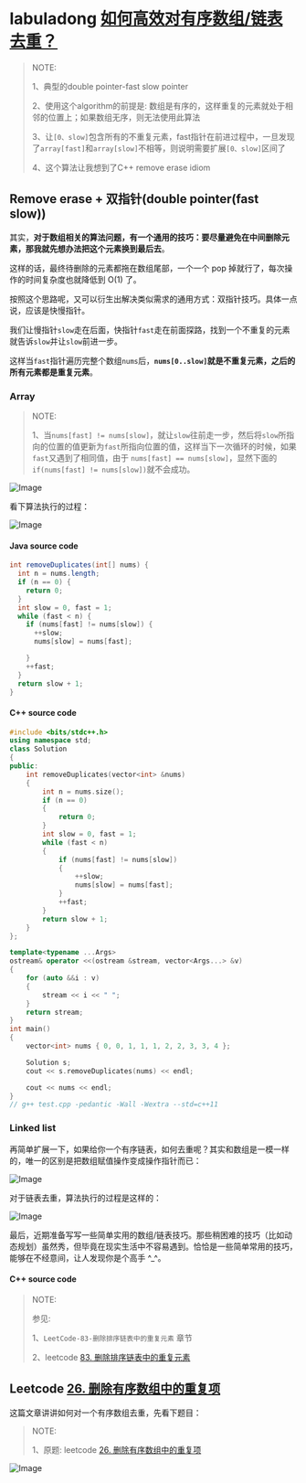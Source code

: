 # labuladong [如何高效对有序数组/链表去重？](https://mp.weixin.qq.com/s/6Eb7gKqNqXH9B0hSZvMs5A)

> NOTE: 
>
> 1、典型的double pointer-fast slow pointer
>
> 2、使用这个algorithm的前提是: 数组是有序的，这样重复的元素就处于相邻的位置上；如果数组无序，则无法使用此算法
>
> 3、让`[0、slow]`包含所有的不重复元素，fast指针在前进过程中，一旦发现了`array[fast]`和`array[slow]`不相等，则说明需要扩展`[0、slow]`区间了
>
> 4、这个算法让我想到了C++ remove erase idiom





## Remove erase + 双指针(double pointer(fast slow))

其实，**对于数组相关的算法问题，有一个通用的技巧：要尽量避免在中间删除元素，那我就先想办法把这个元素换到最后去**。

这样的话，最终待删除的元素都拖在数组尾部，一个一个 pop 掉就行了，每次操作的时间复杂度也就降低到 O(1) 了。

按照这个思路呢，又可以衍生出解决类似需求的通用方式：双指针技巧。具体一点说，应该是快慢指针。

我们让慢指针`slow`走在后面，快指针`fast`走在前面探路，找到一个不重复的元素就告诉`slow`并让`slow`前进一步。

这样当`fast`指针遍历完整个数组`nums`后，**`nums[0..slow]`就是不重复元素，之后的所有元素都是重复元素**。

### Array

> NOTE: 
>
> 1、当`nums[fast] != nums[slow]`，就让`slow`往前走一步，然后将`slow`所指向的位置的值更新为`fast`所指向位置的值，这样当下一次循环的时候，如果`fast`又遇到了相同值，由于 `nums[fast] == nums[slow]`，显然下面的`if(nums[fast] != nums[slow])`就不会成功。
>
> 

![Image](https://mmbiz.qpic.cn/mmbiz_png/map09icNxZ4kjKDY327Vjgh9xjMKhdRwkXNWK1M1RuP04RjpdVEqe3UJ4koJ7yiaibCdibposGicY0ZxDMKhN0R6cCg/640?wx_fmt=png&tp=webp&wxfrom=5&wx_lazy=1&wx_co=1)



看下算法执行的过程：

![Image](https://mmbiz.qpic.cn/mmbiz_gif/map09icNxZ4kjKDY327Vjgh9xjMKhdRwkNrHlatFV4e3gVBNhQz8w4AdWzJQjZbiahEGcq8Bua5vam4ab6TY5OnA/640?wx_fmt=gif&tp=webp&wxfrom=5&wx_lazy=1)



#### Java source code

```java
int removeDuplicates(int[] nums) {
  int n = nums.length;
  if (n == 0) {
    return 0;
  }
  int slow = 0, fast = 1;
  while (fast < n) {
    if (nums[fast] != nums[slow]) {
      ++slow;
      nums[slow] = nums[fast];

    }
    ++fast;
  }
  return slow + 1;
}
```



#### C++ source code

```C++
#include <bits/stdc++.h>
using namespace std;
class Solution
{
public:
	int removeDuplicates(vector<int> &nums)
	{
		int n = nums.size();
		if (n == 0)
		{
			return 0;
		}
		int slow = 0, fast = 1;
		while (fast < n)
		{
			if (nums[fast] != nums[slow])
			{
				++slow;
				nums[slow] = nums[fast];
			}
			++fast;
		}
		return slow + 1;
	}
};

template<typename ...Args>
ostream& operator <<(ostream &stream, vector<Args...> &v)
{
	for (auto &&i : v)
	{
		stream << i << " ";
	}
	return stream;
}
int main()
{
	vector<int> nums { 0, 0, 1, 1, 1, 2, 2, 3, 3, 4 };

	Solution s;
	cout << s.removeDuplicates(nums) << endl;

	cout << nums << endl;
}
// g++ test.cpp -pedantic -Wall -Wextra --std=c++11

```



### Linked list

再简单扩展一下，如果给你一个有序链表，如何去重呢？其实和数组是一模一样的，唯一的区别是把数组赋值操作变成操作指针而已：

![Image](https://mmbiz.qpic.cn/mmbiz_png/map09icNxZ4kjKDY327Vjgh9xjMKhdRwkU4y2mY8jWaOGJXgm2qvHv3IWoQ8XVcdhqtiaiciajO6Y4MDr84yll7E2w/640?wx_fmt=png&tp=webp&wxfrom=5&wx_lazy=1&wx_co=1)



对于链表去重，算法执行的过程是这样的：

![Image](https://mmbiz.qpic.cn/mmbiz_gif/map09icNxZ4kjKDY327Vjgh9xjMKhdRwkCU5OeeFaodzyERZwzVwAAU8DhJpcZDK3uddUsRyBibBG5ics8Wm0Vsyw/640?wx_fmt=gif&tp=webp&wxfrom=5&wx_lazy=1)



最后，近期准备写写一些简单实用的数组/链表技巧。那些稍困难的技巧（比如动态规划）虽然秀，但毕竟在现实生活中不容易遇到。恰恰是一些简单常用的技巧，能够在不经意间，让人发现你是个高手 ^_^。



#### C++ source code

> NOTE: 
>
> 参见: 
>
> 1、`LeetCode-83-删除排序链表中的重复元素` 章节
>
> 2、leetcode [83. 删除排序链表中的重复元素](https://leetcode-cn.com/problems/remove-duplicates-from-sorted-list/) 
>
> 

## Leetcode [26. 删除有序数组中的重复项](https://leetcode-cn.com/problems/remove-duplicates-from-sorted-array/)

这篇文章讲讲如何对一个有序数组去重，先看下题目：

> NOTE: 
>
> 1、原题: leetcode [26. 删除有序数组中的重复项](https://leetcode-cn.com/problems/remove-duplicates-from-sorted-array/)

![Image](https://mmbiz.qpic.cn/mmbiz_png/map09icNxZ4kjKDY327Vjgh9xjMKhdRwkpMc8yECrN67efS23St1iabEyH68FCsos3RyrgiaNwfMia6OqqzBxWDNBg/640?wx_fmt=png&tp=webp&wxfrom=5&wx_lazy=1&wx_co=1)